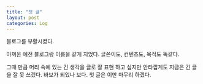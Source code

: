 ```yaml
---
title: "첫 글"
layout: post
categories: Log
---
```


블로그를 부활시켰다. 

아껴온 예전 블로그랑 이름을 같게 지었다. 글쓴이도, 컨텐츠도, 목적도 똑같다. 

그때 만큼 머리 속에 있는 긴 생각을 글로 잘 표현 하고 싶지만 안타깝게도 지금은 긴 글을 잘 못 쓰겠다. 바보가 되었나 보다. 첫 글은 이만 마무리 하겠다. 


